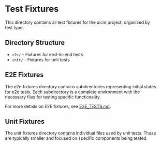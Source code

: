 # Test Fixtures

This directory contains all test fixtures for the aicm project, organized by test type.

## Directory Structure

- `e2e/` - Fixtures for end-to-end tests
- `unit/` - Fixtures for unit tests

## E2E Fixtures

The e2e fixtures directory contains subdirectories representing initial states for e2e tests.
Each subdirectory is a complete environment with the necessary files for testing specific functionality.

For more details on E2E fixtures, see [E2E_TESTS.md](../E2E_TESTS.md).

## Unit Fixtures

The unit fixtures directory contains individual files used by unit tests.
These are typically smaller and focused on specific components being tested.

